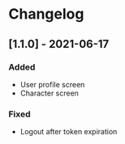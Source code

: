# Changelog

## [1.1.0] - 2021-06-17

### Added
- User profile screen
- Character screen

### Fixed
- Logout after token expiration

